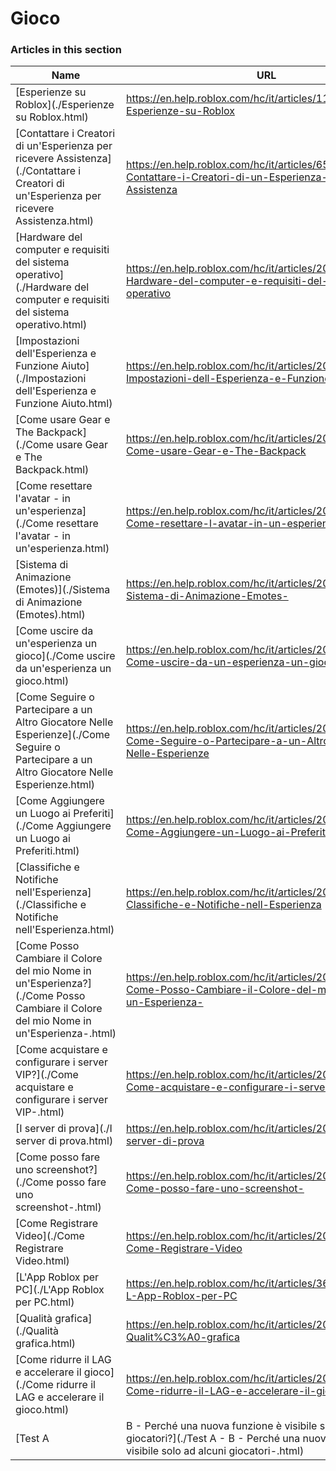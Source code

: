 # Gioco  
### Articles in this section
Name|URL
-|-
[Esperienze su Roblox](./Esperienze su Roblox.html) |https://en.help.roblox.com/hc/it/articles/115004734603-Esperienze-su-Roblox
[Contattare i Creatori di un'Esperienza per ricevere Assistenza](./Contattare i Creatori di un'Esperienza per ricevere Assistenza.html) |https://en.help.roblox.com/hc/it/articles/6566665691924-Contattare-i-Creatori-di-un-Esperienza-per-ricevere-Assistenza
[Hardware del computer e requisiti del sistema operativo](./Hardware del computer e requisiti del sistema operativo.html) |https://en.help.roblox.com/hc/it/articles/203312800-Hardware-del-computer-e-requisiti-del-sistema-operativo
[Impostazioni dell'Esperienza e Funzione Aiuto](./Impostazioni dell'Esperienza e Funzione Aiuto.html) |https://en.help.roblox.com/hc/it/articles/203314230-Impostazioni-dell-Esperienza-e-Funzione-Aiuto
[Come usare Gear e The Backpack](./Come usare Gear e The Backpack.html) |https://en.help.roblox.com/hc/it/articles/203314280-Come-usare-Gear-e-The-Backpack
[Come resettare l'avatar - in un'esperienza](./Come resettare l'avatar - in un'esperienza.html) |https://en.help.roblox.com/hc/it/articles/203314290-Come-resettare-l-avatar-in-un-esperienza
[Sistema di Animazione (Emotes)](./Sistema di Animazione (Emotes).html) |https://en.help.roblox.com/hc/it/articles/203314300-Sistema-di-Animazione-Emotes-
[Come uscire da un'esperienza un gioco](./Come uscire da un'esperienza un gioco.html) |https://en.help.roblox.com/hc/it/articles/203314240-Come-uscire-da-un-esperienza-un-gioco
[Come Seguire o Partecipare a un Altro Giocatore Nelle Esperienze](./Come Seguire o Partecipare a un Altro Giocatore Nelle Esperienze.html) |https://en.help.roblox.com/hc/it/articles/203314220-Come-Seguire-o-Partecipare-a-un-Altro-Giocatore-Nelle-Esperienze
[Come Aggiungere un Luogo ai Preferiti](./Come Aggiungere un Luogo ai Preferiti.html) |https://en.help.roblox.com/hc/it/articles/203313670-Come-Aggiungere-un-Luogo-ai-Preferiti-
[Classifiche e Notifiche nell'Esperienza](./Classifiche e Notifiche nell'Esperienza.html) |https://en.help.roblox.com/hc/it/articles/204343250-Classifiche-e-Notifiche-nell-Esperienza
[Come Posso Cambiare il Colore del mio Nome in un'Esperienza?](./Come Posso Cambiare il Colore del mio Nome in un'Esperienza-.html) |https://en.help.roblox.com/hc/it/articles/203314200-Come-Posso-Cambiare-il-Colore-del-mio-Nome-in-un-Esperienza-
[Come acquistare e configurare i server VIP?](./Come acquistare e configurare i server VIP-.html) |https://en.help.roblox.com/hc/it/articles/205345050-Come-acquistare-e-configurare-i-server-VIP-
[I server di prova](./I server di prova.html) |https://en.help.roblox.com/hc/it/articles/203314170-I-server-di-prova
[Come posso fare uno screenshot?](./Come posso fare uno screenshot-.html) |https://en.help.roblox.com/hc/it/articles/203314160-Come-posso-fare-uno-screenshot-
[Come Registrare Video](./Come Registrare Video.html) |https://en.help.roblox.com/hc/it/articles/203314190-Come-Registrare-Video
[L'App Roblox per PC](./L'App Roblox per PC.html) |https://en.help.roblox.com/hc/it/articles/360054053812-L-App-Roblox-per-PC
[Qualità grafica](./Qualità grafica.html) |https://en.help.roblox.com/hc/it/articles/203314310-Qualit%C3%A0-grafica
[Come ridurre il LAG e accelerare il gioco](./Come ridurre il LAG e accelerare il gioco.html) |https://en.help.roblox.com/hc/it/articles/203314150-Come-ridurre-il-LAG-e-accelerare-il-gioco
[Test A | B - Perché una nuova funzione è visibile solo ad alcuni giocatori?](./Test A - B - Perché una nuova funzione è visibile solo ad alcuni giocatori-.html) |https://en.help.roblox.com/hc/it/articles/203312530-Test-A-B-Perch%C3%A9-una-nuova-funzione-%C3%A8-visibile-solo-ad-alcuni-giocatori-